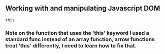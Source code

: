 ## Working with and manipulating Javascript DOM

`this`
### Note on the function that uses the 'this' keyword I used a standard func instead of an array function, arrow functions treat 'this' differently, I need to learn how to fix that.